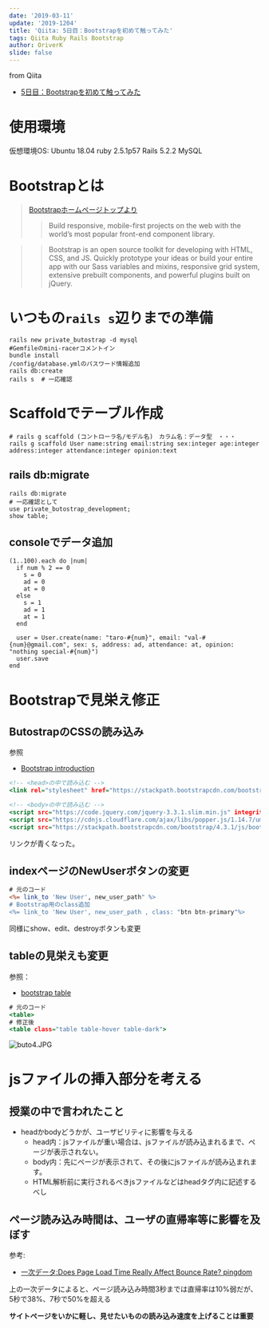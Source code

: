 ```yaml
---
date: '2019-03-11'
update: '2019-1204'
title: 'Qiita: 5日目：Bootstrapを初めて触ってみた'
tags: Qiita Ruby Rails Bootstrap
author: OriverK
slide: false
---
```


from Qiita
- [5日目：Bootstrapを初めて触ってみた](https://qiita.com/OriverK/items/7cff4e36a2d19759cccb)

# 使用環境
仮想環境OS: Ubuntu 18.04
ruby 2.5.1p57
Rails 5.2.2
MySQL

# Bootstrapとは
> [Bootstrapホームページトップより](https://getbootstrap.com/)
>>Build responsive, mobile-first projects on the web with the world’s most popular front-end component library.

>>Bootstrap is an open source toolkit for developing with HTML, CSS, and JS. Quickly prototype your ideas or build your entire app with our Sass variables and mixins, responsive grid system, extensive prebuilt components, and powerful plugins built on jQuery.

# いつもの`rails s`辺りまでの準備
```sh:terminal
rails new private_butostrap -d mysql
#Gemfileのmini-racerコメントイン
bundle install
/config/database.ymlのパスワード情報追加
rails db:create
rails s  # 一応確認
```

# Scaffoldでテーブル作成
```sh:terminal
# rails g scaffold (コントローラ名/モデル名)　カラム名：データ型　・・・
rails g scaffold User name:string email:string sex:integer age:integer address:integer attendance:integer opinion:text
```

## rails db:migrate
```sh:terminal
rails db:migrate
# 一応確認として
use private_butostrap_development;
show table;
```

## consoleでデータ追加
```rb:console
(1..100).each do |num|
  if num % 2 == 0
    s = 0
    ad = 0
    at = 0
  else
    s = 1
    ad = 1
    at = 1
  end

  user = User.create(name: "taro-#{num}", email: "val-#{num}@gmail.com", sex: s, address: ad, attendance: at, opinion: "nothing special-#{num}")
  user.save
end
```

# Bootstrapで見栄え修正
## ButostrapのCSSの読み込み
参照
- [Bootstrap introduction](https://getbootstrap.com/docs/4.3/getting-started/introduction/)

```html:app/views/layouts/application.html.erb
<!-- <head>の中で読み込む -->
<link rel="stylesheet" href="https://stackpath.bootstrapcdn.com/bootstrap/4.3.1/css/bootstrap.min.css" integrity="sha384-ggOyR0iXCbMQv3Xipma34MD+dH/1fQ784/j6cY/iJTQUOhcWr7x9JvoRxT2MZw1T" crossorigin="anonymous">

<!-- <body>の中で読み込む -->
<script src="https://code.jquery.com/jquery-3.3.1.slim.min.js" integrity="sha384-q8i/X+965DzO0rT7abK41JStQIAqVgRVzpbzo5smXKp4YfRvH+8abtTE1Pi6jizo" crossorigin="anonymous"></script>
<script src="https://cdnjs.cloudflare.com/ajax/libs/popper.js/1.14.7/umd/popper.min.js" integrity="sha384-UO2eT0CpHqdSJQ6hJty5KVphtPhzWj9WO1clHTMGa3JDZwrnQq4sF86dIHNDz0W1" crossorigin="anonymous"></script>
<script src="https://stackpath.bootstrapcdn.com/bootstrap/4.3.1/js/bootstrap.min.js" integrity="sha384-JjSmVgyd0p3pXB1rRibZUAYoIIy6OrQ6VrjIEaFf/nJGzIxFDsf4x0xIM+B07jRM" crossorigin="anonymous"></script>
```

リンクが青くなった。

## indexページのNewUserボタンの変更
```rb:app/views/users/index.html.erb
# 元のコード
<%= link_to 'New User', new_user_path" %>
# Bootstrap用のclass追加
<%= link_to 'New User', new_user_path , class: "btn btn-primary"%>
```

同様にshow、edit、destroyボタンも変更

## tableの見栄えも変更
参照：
- [bootstrap table](https://getbootstrap.com/docs/4.3/content/tables/)

```rb:app/views/layouts/application.html.erb
# 元のコード
<table>
# 修正後
<table class="table table-hover table-dark">
```

![buto4.JPG](https://qiita-image-store.s3.amazonaws.com/0/294402/4091e819-a755-2bea-bd3c-e012e5c9ace1.jpeg)


# jsファイルの挿入部分を考える
## 授業の中で言われたこと
- headかbodyどうかが、ユーザビリティに影響を与える
    - head内：jsファイルが重い場合は、jsファイルが読み込まれるまで、ページが表示されない。
    - body内：先にページが表示されて、その後にjsファイルが読み込まれます。
    - HTML解析前に実行されるべきjsファイルなどはheadタグ内に記述するべし

## ページ読み込み時間は、ユーザの直帰率等に影響を及ぼす
参考:
- [一次データ:Does Page Load Time Really Affect Bounce Rate? pingdom](https://royal.pingdom.com/page-load-time-really-affect-bounce-rate/)

上の一次データによると、ページ読み込み時間3秒までは直帰率は10%弱だが、5秒で38%、7秒で50%を超える

**サイトページをいかに軽し、見せたいものの読み込み速度を上げることは重要**
